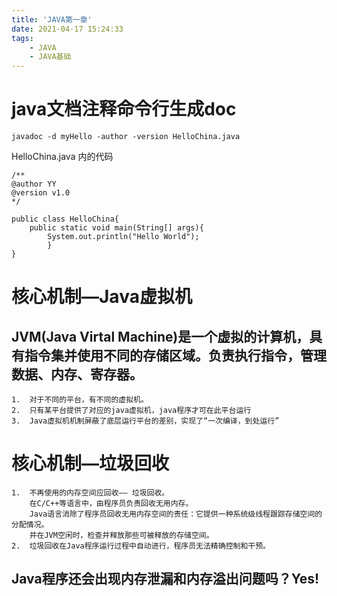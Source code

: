 ```yaml
---
title: 'JAVA第一章'
date: 2021-04-17 15:24:33
tags:
	- JAVA
	- JAVA基础
---
```


# java文档注释命令行生成doc
	javadoc -d myHello -author -version HelloChina.java



<!-- more -->
HelloChina.java 内的代码

	/**
	@author YY
	@version v1.0
	*/
	
	public class HelloChina{
		public static void main(String[] args){
			System.out.println("Hello World");
			}
	}
# 核心机制—Java虚拟机


## JVM(Java Virtal Machine)是一个虚拟的计算机，具有指令集并使用不同的存储区域。负责执行指令，管理数据、内存、寄存器。
	1.  对于不同的平台，有不同的虚拟机。
	2.  只有某平台提供了对应的java虚拟机，java程序才可在此平台运行
	3.  Java虚拟机机制屏蔽了底层运行平台的差别，实现了“一次编译，到处运行”
# 核心机制—垃圾回收
	1.  不再使用的内存空间应回收—— 垃圾回收。
		在C/C++等语言中，由程序员负责回收无用内存。
		Java语言消除了程序员回收无用内存空间的责任：它提供一种系统级线程跟踪存储空间的分配情况。
		并在JVM空闲时，检查并释放那些可被释放的存储空间。
	2.  垃圾回收在Java程序运行过程中自动进行，程序员无法精确控制和干预。
## Java程序还会出现内存泄漏和内存溢出问题吗？Yes!